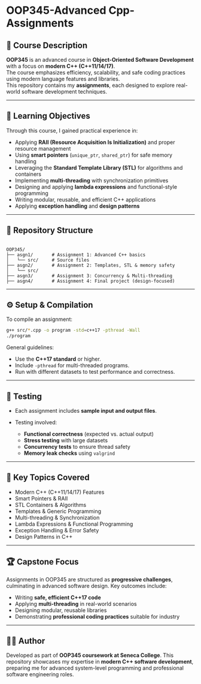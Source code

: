# OOP345-Advanced Cpp-Assignments
## 📌 Course Description
**OOP345** is an advanced course in **Object-Oriented Software Development** with a focus on **modern C++ (C++11/14/17)**.  
The course emphasizes efficiency, scalability, and safe coding practices using modern language features and libraries.  
This repository contains my **assignments**, each designed to explore real-world software development techniques.

---

## 🎯 Learning Objectives
Through this course, I gained practical experience in:
- Applying **RAII (Resource Acquisition Is Initialization)** and proper resource management
- Using **smart pointers** (`unique_ptr`, `shared_ptr`) for safe memory handling
- Leveraging the **Standard Template Library (STL)** for algorithms and containers
- Implementing **multi-threading** with synchronization primitives
- Designing and applying **lambda expressions** and functional-style programming
- Writing modular, reusable, and efficient C++ applications
- Applying **exception handling** and **design patterns**

---

## 📂 Repository Structure
```

OOP345/
├── asgn1/       # Assignment 1: Advanced C++ basics
│   └── src/     # Source files
├── asgn2/       # Assignment 2: Templates, STL & memory safety
│   └── src/
├── asgn3/       # Assignment 3: Concurrency & Multi-threading
├── asgn4/       # Assignment 4: Final project (design-focused)

````

---

## ⚙️ Setup & Compilation
To compile an assignment:
```bash
g++ src/*.cpp -o program -std=c++17 -pthread -Wall
./program
````

General guidelines:

* Use the **C++17 standard** or higher.
* Include `-pthread` for multi-threaded programs.
* Run with different datasets to test performance and correctness.

---

## 🧪 Testing

* Each assignment includes **sample input and output files**.
* Testing involved:

  * **Functional correctness** (expected vs. actual output)
  * **Stress testing** with large datasets
  * **Concurrency tests** to ensure thread safety
  * **Memory leak checks** using `valgrind`

---

## 📖 Key Topics Covered

* Modern C++ (C++11/14/17) Features
* Smart Pointers & RAII
* STL Containers & Algorithms
* Templates & Generic Programming
* Multi-threading & Synchronization
* Lambda Expressions & Functional Programming
* Exception Handling & Error Safety
* Design Patterns in C++

---

## 🏆 Capstone Focus

Assignments in OOP345 are structured as **progressive challenges**, culminating in advanced software design.
Key outcomes include:

* Writing **safe, efficient C++17 code**
* Applying **multi-threading** in real-world scenarios
* Designing modular, reusable libraries
* Demonstrating **professional coding practices** suitable for industry

---

## 👨‍💻 Author

Developed as part of **OOP345 coursework at Seneca College**.
This repository showcases my expertise in **modern C++ software development**, preparing me for advanced system-level programming and professional software engineering roles.

